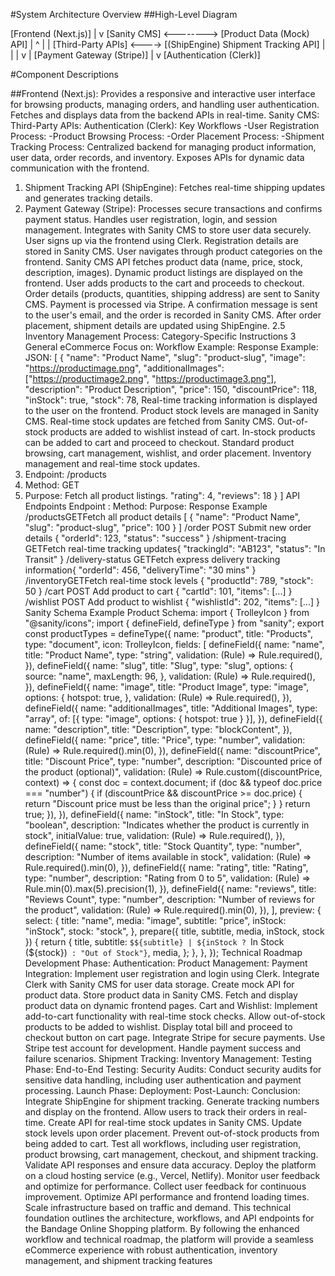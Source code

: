 #System Architecture Overview
##High-Level Diagram


[Frontend (Next.js)]
|
v
[Sanity CMS] <--------> [Product Data (Mock) API]
| ^
| |
[Third-Party APIs] <----> [(ShipEngine) Shipment Tracking API]
| |
| v
| [Payment Gateway (Stripe)]
|
v
[Authentication (Clerk)]


#Component Descriptions


##Frontend (Next.js):
Provides a responsive and interactive user interface for browsing products, managing orders, and
handling user authentication.
Fetches and displays data from the backend APIs in real-time.
Sanity CMS:
Third-Party APIs:
Authentication (Clerk):
Key Workflows
-User Registration
Process:
-Product Browsing
Process:
-Order Placement
Process:
-Shipment Tracking
Process:
Centralized backend for managing product information, user data, order records, and inventory.
Exposes APIs for dynamic data communication with the frontend.
1. Shipment Tracking API (ShipEngine): Fetches real-time shipping updates and generates tracking
details.
2. Payment Gateway (Stripe): Processes secure transactions and confirms payment status.
Handles user registration, login, and session management.
Integrates with Sanity CMS to store user data securely.
User signs up via the frontend using Clerk.
Registration details are stored in Sanity CMS.
User navigates through product categories on the frontend.
Sanity CMS API fetches product data (name, price, stock, description, images).
Dynamic product listings are displayed on the frontend.
User adds products to the cart and proceeds to checkout.
Order details (products, quantities, shipping address) are sent to Sanity CMS.
Payment is processed via Stripe.
A confirmation message is sent to the user's email, and the order is recorded in Sanity CMS.
After order placement, shipment details are updated using ShipEngine.
2.5 Inventory Management
Process:
Category-Specific Instructions
3 General eCommerce
Focus on:
Workflow Example:
Response Example:
JSON:
[
{
"name": "Product Name",
"slug": "product-slug",
"image": "https://productimage.png",
"additionalImages": ["https://productimage2.png", "https://productimage3.png"],
"description": "Product Description",
"price": 150,
"discountPrice": 118,
"inStock": true,
"stock": 78,
Real-time tracking information is displayed to the user on the frontend.
Product stock levels are managed in Sanity CMS.
Real-time stock updates are fetched from Sanity CMS.
Out-of-stock products are added to wishlist instead of cart.
In-stock products can be added to cart and proceed to checkout.
Standard product browsing, cart management, wishlist, and order placement.
Inventory management and real-time stock updates.
1. Endpoint: /products
2. Method: GET
3. Purpose: Fetch all product listings.
"rating": 4,
"reviews": 18
}
]
API Endpoints
Endpoint : Method: Purpose: Response Example
/productsGETFetch all product details [ { "name": "Product Name", "slug": "product-slug", "price": 100 } ]
/order POST Submit new order details { "orderId": 123, "status": "success" }
/shipment-tracing GETFetch real-time tracking updates{ "trackingId": "AB123", "status": "In Transit" }
/delivery-status GETFetch express delivery tracking information{ "orderId": 456, "deliveryTime": "30 mins" }
/inventoryGETFetch real-time stock levels { "productId": 789, "stock": 50 }
/cart POST Add product to cart { "cartId": 101, "items": [...] }
/wishlist POST Add product to wishlist { "wishlistId": 202, "items": [...] }
Sanity Schema Example
Product Schema:
import { TrolleyIcon } from "@sanity/icons";
import { defineField, defineType } from "sanity";
export const productTypes = defineType({
name: "product",
title: "Products",
type: "document",
icon: TrolleyIcon,
fields: [
defineField({
name: "name",
title: "Product Name",
type: "string",
validation: (Rule) => Rule.required(),
}),
defineField({
name: "slug",
title: "Slug",
type: "slug",
options: {
source: "name",
maxLength: 96,
},
validation: (Rule) => Rule.required(),
}),
defineField({
name: "image",
title: "Product Image",
type: "image",
options: {
hotspot: true,
},
validation: (Rule) => Rule.required(),
}),
defineField({
name: "additionalImages",
title: "Additional Images",
type: "array",
of: [{ type: "image", options: { hotspot: true } }],
}),
defineField({
name: "description",
title: "Description",
type: "blockContent",
}),
defineField({
name: "price",
title: "Price",
type: "number",
validation: (Rule) => Rule.required().min(0),
}),
defineField({
name: "discountPrice",
title: "Discount Price",
type: "number",
description: "Discounted price of the product (optional)",
validation: (Rule) =>
Rule.custom((discountPrice, context) => {
const doc = context.document;
if (doc && typeof doc.price === "number") {
if (discountPrice && discountPrice >= doc.price) {
return "Discount price must be less than the original price";
}
}
return true;
}),
}),
defineField({
name: "inStock",
title: "In Stock",
type: "boolean",
description: "Indicates whether the product is currently in stock",
initialValue: true,
validation: (Rule) => Rule.required(),
}),
defineField({
name: "stock",
title: "Stock Quantity",
type: "number",
description: "Number of items available in stock",
validation: (Rule) => Rule.required().min(0),
}),
defineField({
name: "rating",
title: "Rating",
type: "number",
description: "Rating from 0 to 5",
validation: (Rule) => Rule.min(0).max(5).precision(1),
}),
defineField({
name: "reviews",
title: "Reviews Count",
type: "number",
description: "Number of reviews for the product",
validation: (Rule) => Rule.required().min(0),
}),
],
preview: {
select: {
title: "name",
media: "image",
subtitle: "price",
inStock: "inStock",
stock: "stock",
},
prepare({ title, subtitle, media, inStock, stock }) {
return {
title,
subtitle: `$${subtitle} | ${inStock ? `In Stock (${stock})` : "Out of Stock"}`,
media,
};
},
},
});
Technical Roadmap
Development Phase:
Authentication:
Product Management:
Payment Integration:
Implement user registration and login using Clerk.
Integrate Clerk with Sanity CMS for user data storage.
Create mock API for product data.
Store product data in Sanity CMS.
Fetch and display product data on dynamic frontend pages.
Cart and Wishlist:
Implement add-to-cart functionality with real-time stock checks.
Allow out-of-stock products to be added to wishlist.
Display total bill and proceed to checkout button on cart page.
Integrate Stripe for secure payments.
Use Stripe test account for development.
Handle payment success and failure scenarios.
Shipment Tracking:
Inventory Management:
Testing Phase:
End-to-End Testing:
Security Audits:
Conduct security audits for sensitive data handling, including user authentication and payment processing.
Launch Phase:
Deployment:
Post-Launch:
Conclusion:
Integrate ShipEngine for shipment tracking.
Generate tracking numbers and display on the frontend.
Allow users to track their orders in real-time.
Create API for real-time stock updates in Sanity CMS.
Update stock levels upon order placement.
Prevent out-of-stock products from being added to cart.
Test all workflows, including user registration, product browsing, cart management, checkout, and
shipment tracking.
Validate API responses and ensure data accuracy.
Deploy the platform on a cloud hosting service (e.g., Vercel, Netlify).
Monitor user feedback and optimize for performance.
Collect user feedback for continuous improvement.
Optimize API performance and frontend loading times.
Scale infrastructure based on traffic and demand.
This technical foundation outlines the architecture, workflows, and API endpoints for the Bandage Online
Shopping platform. By following the enhanced workflow and technical roadmap, the platform will provide a
seamless eCommerce experience with robust authentication, inventory management, and shipment tracking
features
